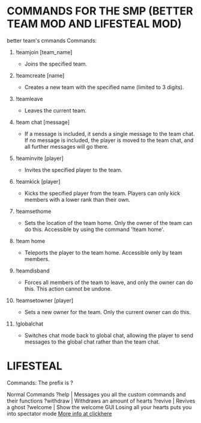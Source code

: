 # COMMANDS FOR THE SMP (BETTER TEAM MOD AND LIFESTEAL MOD)
better team's cmmands
Commands:

1. !teamjoin [team_name]
   - Joins the specified team.
   
2. !teamcreate [name]
   - Creates a new team with the specified name (limited to 3 digits).

3. !teamleave
   - Leaves the current team.

4. !team chat [message]
   - If a message is included, it sends a single message to the team chat. If no message is included, the player is moved to the team chat, and all further messages will go there.

5. !teaminvite [player]
   - Invites the specified player to the team.

6. !teamkick [player]
   - Kicks the specified player from the team. Players can only kick members with a lower rank than their own.

7. !teamsethome
   - Sets the location of the team home. Only the owner of the team can do this. Accessible by using the command '!team home'.

8. !team home
   - Teleports the player to the team home. Accessible only by team members.

9. !teamdisband
   - Forces all members of the team to leave, and only the owner can do this. This action cannot be undone.

10. !teamsetowner [player]
    - Sets a new owner for the team. Only the current owner can do this.

11. !globalchat
    - Switches chat mode back to global chat, allowing the player to send messages to the global chat rather than the team chat.
   
# LIFESTEAL
Commands:
The prefix is ?

Normal Commands
?help | Messages you all the custom commands and their functions
?withdraw <amount> | Withdraws an amount of hearts
?revive <player> | Revives a ghost
?welcome | Show the welcome GUI
Losing all your hearts puts you into spectator mode 
[More info at clickhere ](https://modbay.org/mods/696-lifesteal-addon.html)
